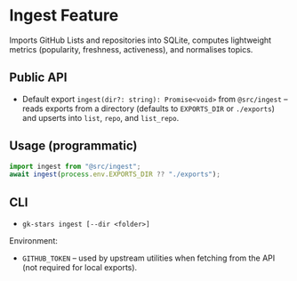 # Ingest Feature

Imports GitHub Lists and repositories into SQLite, computes lightweight metrics (popularity, freshness, activeness), and normalises topics.

## Public API

- Default export `ingest(dir?: string): Promise<void>` from `@src/ingest` – reads exports from a directory (defaults to `EXPORTS_DIR` or `./exports`) and upserts into `list`, `repo`, and `list_repo`.

## Usage (programmatic)

```ts
import ingest from "@src/ingest";
await ingest(process.env.EXPORTS_DIR ?? "./exports");
```

## CLI

- `gk-stars ingest [--dir <folder>]`

Environment:

- `GITHUB_TOKEN` – used by upstream utilities when fetching from the API (not required for local exports).

